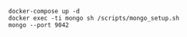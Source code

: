 ```docker-compose up -d```  
```docker exec -ti mongo sh /scripts/mongo_setup.sh```  
```mongo --port 9042```